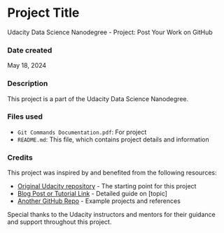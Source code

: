 # Project Title

Udacity Data Science Nanodegree - Project:  Post Your Work on GitHub

### Date created

May 18, 2024

### Description

This project is a part of the Udacity Data Science Nanodegree.

### Files used

- `Git Commands Documentation.pdf`: For project
- `README.md`: This file, which contains project details and information

### Credits

This project was inspired by and benefited from the following resources:

- [Original Udacity repository](https://github.com/udacity/repo-name) - The starting point for this project
- [Blog Post or Tutorial Link](https://example.com) - Detailed guide on [topic]
- [Another GitHub Repo](https://github.com/username/repo-name) - Example projects and references

Special thanks to the Udacity instructors and mentors for their guidance and support throughout this project.
